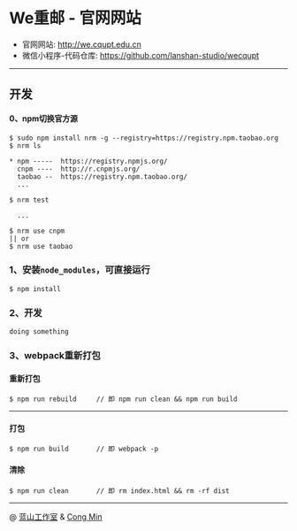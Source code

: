 We重邮 - 官网网站
===
* 官网网站: http://we.cqupt.edu.cn
* 微信小程序-代码仓库: https://github.com/lanshan-studio/wecqupt

---

## 开发

#### 0、npm切换官方源

```
$ sudo npm install nrm -g --registry=https://registry.npm.taobao.org
$ nrm ls

* npm -----  https://registry.npmjs.org/
  cnpm ----  http://r.cnpmjs.org/
  taobao --  https://registry.npm.taobao.org/
  ...
  
$ nrm test
  
  ...
  
$ nrm use cnpm
|| or
$ nrm use taobao
```

### 1、安装`node_modules`，可直接运行
```
$ npm install
```

### 2、开发
`doing something`

### 3、webpack重新打包

#### 重新打包
```
$ npm run rebuild     // 即 npm run clean && npm run build
```

---

#### 打包
```
$ npm run build       // 即 webpack -p
```

#### 清除
```
$ npm run clean       // 即 rm index.html && rm -rf dist
```

---

@ [蓝山工作室](https://lanshan.studio) & [Cong Min](https://congm.in)
